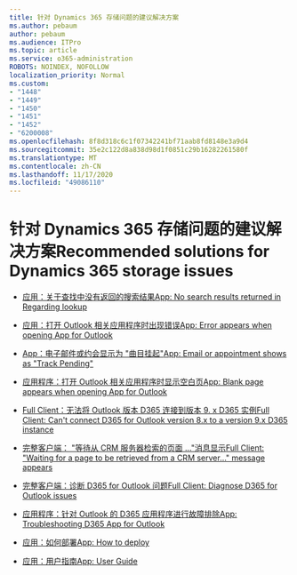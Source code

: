 ```yaml
---
title: 针对 Dynamics 365 存储问题的建议解决方案
ms.author: pebaum
author: pebaum
ms.audience: ITPro
ms.topic: article
ms.service: o365-administration
ROBOTS: NOINDEX, NOFOLLOW
localization_priority: Normal
ms.custom:
- "1448"
- "1449"
- "1450"
- "1451"
- "1452"
- "6200008"
ms.openlocfilehash: 8f8d318c6c1f07342241bf71aab8fd8148e3a9d4
ms.sourcegitcommit: 35e2c122d8a838d98d1f0851c29b16282261580f
ms.translationtype: MT
ms.contentlocale: zh-CN
ms.lasthandoff: 11/17/2020
ms.locfileid: "49086110"
---
```

# <a name="recommended-solutions-for-dynamics-365-storage-issues"></a><span data-ttu-id="13fc9-102">针对 Dynamics 365 存储问题的建议解决方案</span><span class="sxs-lookup"><span data-stu-id="13fc9-102">Recommended solutions for Dynamics 365 storage issues</span></span>

* [<span data-ttu-id="13fc9-103">应用：关于查找中没有返回的搜索结果</span><span class="sxs-lookup"><span data-stu-id="13fc9-103">App: No search results returned in Regarding lookup</span></span>](https://support.microsoft.com/help/4489111)

* [<span data-ttu-id="13fc9-104">应用：打开 Outlook 相关应用程序时出现错误</span><span class="sxs-lookup"><span data-stu-id="13fc9-104">App: Error appears when opening App for Outlook</span></span>](https://go.microsoft.com/fwlink/p/?linkid=2007021)

* [<span data-ttu-id="13fc9-105">App：电子邮件或约会显示为 "曲目挂起"</span><span class="sxs-lookup"><span data-stu-id="13fc9-105">App: Email or appointment shows as "Track Pending"</span></span>](https://go.microsoft.com/fwlink/p/?linkid=2007022)

* [<span data-ttu-id="13fc9-106">应用程序：打开 Outlook 相关应用程序时显示空白页</span><span class="sxs-lookup"><span data-stu-id="13fc9-106">App: Blank page appears when opening App for Outlook</span></span>](https://go.microsoft.com/fwlink/p/?linkid=2007128)

* [<span data-ttu-id="13fc9-107">Full Client：无法将 Outlook 版本 D365 连接到版本 9. x D365 实例</span><span class="sxs-lookup"><span data-stu-id="13fc9-107">Full Client: Can't connect D365 for Outlook version 8.x to a version 9.x D365 instance</span></span>](https://go.microsoft.com/fwlink/p/?linkid=2007023)

* [<span data-ttu-id="13fc9-108">完整客户端： "等待从 CRM 服务器检索的页面 ..."消息显示</span><span class="sxs-lookup"><span data-stu-id="13fc9-108">Full Client: "Waiting for a page to be retrieved from a CRM server..." message appears</span></span>](https://go.microsoft.com/fwlink/p/?linkid=2007129)

* [<span data-ttu-id="13fc9-109">完整客户端：诊断 D365 for Outlook 问题</span><span class="sxs-lookup"><span data-stu-id="13fc9-109">Full Client: Diagnose D365 for Outlook issues</span></span>](https://go.microsoft.com/fwlink/p/?linkid=2007024)

* [<span data-ttu-id="13fc9-110">应用程序：针对 Outlook 的 D365 应用程序进行故障排除</span><span class="sxs-lookup"><span data-stu-id="13fc9-110">App: Troubleshooting D365 App for Outlook</span></span>](https://go.microsoft.com/fwlink/p/?linkid=2007025)

* [<span data-ttu-id="13fc9-111">应用：如何部署</span><span class="sxs-lookup"><span data-stu-id="13fc9-111">App: How to deploy</span></span>](https://go.microsoft.com/fwlink/p/?linkid=85)

* [<span data-ttu-id="13fc9-112">应用：用户指南</span><span class="sxs-lookup"><span data-stu-id="13fc9-112">App: User Guide</span></span>](https://go.microsoft.com/fwlink/p/?linkid=857091)
